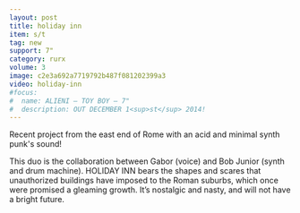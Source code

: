 ```yaml
---
layout: post
title: holiday inn
item: s/t
tag: new
support: 7"
category: rurx
volume: 3
image: c2e3a692a7719792b487f081202399a3
video: holiday-inn
#focus:
#  name: ALIENI – TOY BOY – 7"
#  description: OUT DECEMBER 1<sup>st</sup> 2014!
---
```


Recent project from the east end of Rome with an acid and minimal synth punk's sound!

This duo is the collaboration between Gabor (voice) and Bob Junior (synth and drum machine).
HOLIDAY INN bears the shapes and scares that unauthorized buildings have imposed to the Roman suburbs, which once were promised a gleaming growth. It’s nostalgic and nasty, and will not have a bright future.
